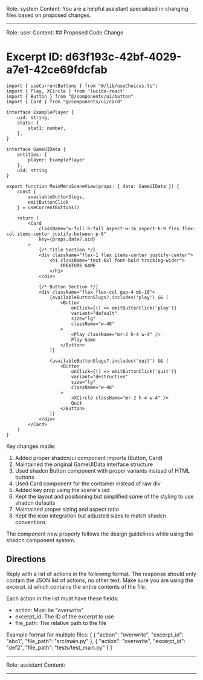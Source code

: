 Role: system
Content: You are a helpful assistant specialized in changing files based on proposed changes.
__________________
Role: user
Content: ## Proposed Code Change
# Excerpt ID: d63f193c-42bf-4029-a7e1-42ce69fdcfab
```tsx main_game/templates/MainMenuScene.tsx
import { useCurrentButtons } from "@/lib/useChoices.ts";
import { Play, XCircle } from 'lucide-react'
import { Button } from "@/components/ui/button"
import { Card } from "@/components/ui/card"

interface ExamplePlayer {
    uid: string,
    stats: {
        stat1: number,
    },
}

interface GameUIData {
    entities: {
        player: ExamplePlayer
    },
    uid: string
}

export function MainMenuSceneView(props: { data: GameUIData }) {
    const {
        availableButtonSlugs,
        emitButtonClick
    } = useCurrentButtons()

    return (
        <Card 
            className="w-full h-full aspect-w-16 aspect-h-9 flex flex-col items-center justify-between p-8"
            key={props.data?.uid}
        >
            {/* Title Section */}
            <div className="flex-1 flex items-center justify-center">
                <h1 className="text-6xl font-bold tracking-wider">
                    CREATURE GAME
                </h1>
            </div>

            {/* Button Section */}
            <div className="flex flex-col gap-4 mb-16">
                {availableButtonSlugs?.includes('play') && (
                    <Button
                        onClick={() => emitButtonClick('play')}
                        variant="default"
                        size="lg"
                        className="w-48"
                    >
                        <Play className="mr-2 h-4 w-4" />
                        Play Game
                    </Button>
                )}

                {availableButtonSlugs?.includes('quit') && (
                    <Button
                        onClick={() => emitButtonClick('quit')}
                        variant="destructive"
                        size="lg"
                        className="w-48"
                    >
                        <XCircle className="mr-2 h-4 w-4" />
                        Quit
                    </Button>
                )}
            </div>
        </Card>
    )
}
```

Key changes made:
1. Added proper shadcn/ui component imports (Button, Card)
2. Maintained the original GameUIData interface structure
3. Used shadcn Button component with proper variants instead of HTML buttons
4. Used Card component for the container instead of raw div
5. Added key prop using the scene's uid
6. Kept the layout and positioning but simplified some of the styling to use shadcn defaults
7. Maintained proper sizing and aspect ratio
8. Kept the icon integration but adjusted sizes to match shadcn conventions

The component now properly follows the design guidelines while using the shadcn component system.

## Directions
Reply with a list of actions in the following format. The response should only contain the JSON list of actions, no other text.
Make sure you are using the excerpt_id which contains the entire contents of the file.

Each action in the list must have these fields:
- action: Must be "overwrite"
- excerpt_id: The ID of the excerpt to use
- file_path: The relative path to the file

Example format for multiple files:
[
    {
        "action": "overwrite",
        "excerpt_id": "abc1",
        "file_path": "src/main.py"
    },
    {
        "action": "overwrite",
        "excerpt_id": "def2",
        "file_path": "tests/test_main.py"
    }
]
__________________
Role: assistant
Content: 
__________________
